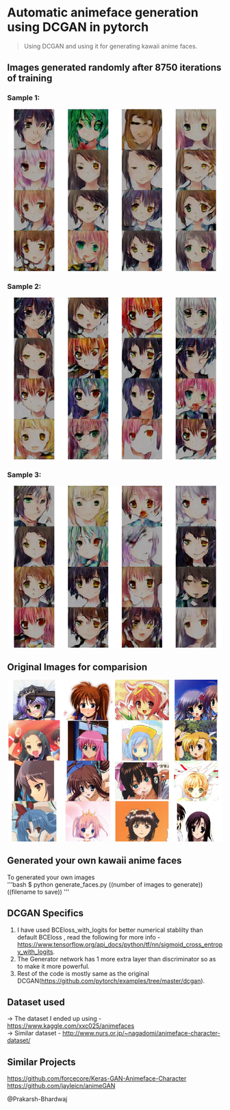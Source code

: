 # Automatic animeface generation using DCGAN in pytorch  
> Using DCGAN and using it for generating kawaii anime faces.  
  
## Images generated randomly after 8750 iterations of training  
### Sample 1:    
![Generated Animefaces](Imgs/faces.png)  
  
### Sample 2:  
![Generated Animefaces](Imgs/test.png)  
  
### Sample 3:  
![Generated Animefaces](Imgs/yo.png)  

## Original Images for comparision    
![Some original images for comparision](Imgs/original.png)

## Generated your own kawaii anime faces  
To generated your own images  
'''bash
$ python generate_faces.py ((number of images to generate)) ((filename to save))
'''
## DCGAN Specifics  
1. I have used BCEloss_with_logits for better numerical stablilty than default BCEloss , read the following for more info - https://www.tensorflow.org/api_docs/python/tf/nn/sigmoid_cross_entropy_with_logits.  
2. The Generator network has 1 more extra layer than discriminator so as to make it more powerful.  
3. Rest of the code is mostly same as the original DCGAN(https://github.com/pytorch/examples/tree/master/dcgan).  


## Dataset used
-> The dataset I ended up using - https://www.kaggle.com/xxc025/animefaces  
-> Similar dataset - http://www.nurs.or.jp/~nagadomi/animeface-character-dataset/  

## Similar Projects    
https://github.com/forcecore/Keras-GAN-Animeface-Character  
https://github.com/jayleicn/animeGAN  

@Prakarsh-Bhardwaj

